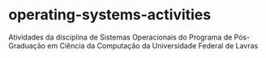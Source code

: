 # operating-systems-activities
Atividades da disciplina de Sistemas Operacionais do Programa de Pós-Graduação em Ciência da Computação da Universidade Federal de Lavras
